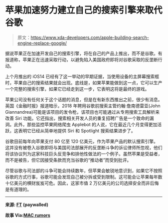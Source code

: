 # 苹果加速努力建立自己的搜索引擎来取代谷歌

> 原文：<https://www.xda-developers.com/apple-building-search-engine-replace-google/>

据说苹果正在加速开发自己的搜索引擎，将在自己的产品上推出，而不是谷歌。有报道称，苹果正在迅速采取行动，以避免陷入美国政府即将对谷歌采取的反垄断行动。

上个月推出的 iOS14 已经有了这一举动的早期证据，当使用设备的主屏幕搜索框时，苹果自己的搜索结果就会出现。底线是，如果苹果能做到这一点，它可以生产一个完整的搜索引擎，如果它已经走到这一步，它表明这将是最终的游戏。

苹果公司没有任何关于这个话题的消息，但是在有新东西推出之前，很少有消息。英国《金融时报》报道暗示，2018 年聘用谷歌前搜索主管约翰·詹南德雷亚(John Giannandrea)可能是该项目的发令枪，该项目也可能通过从专用搜索工具解析来改善 Siri 功能。它还指出，搜索相关开发人员的重复招聘广告是一个致命的漏洞。此外，那些监控苹果网络爬虫 Applebot 的人说，它在最近几个月变得更加活跃，这表明它已经从简单地提供 Siri 和 Spotlight 搜索结果进步了。

谷歌目前每年向苹果支付 80 亿至 120 亿美元，作为苹果产品的默认搜索引擎。这并没有被卷入谷歌即将与美国司法部展开的反垄断斗争的诉讼律师所忽视，他们将该协议列为这家科技巨头反竞争和排他性做法的一个例子。虽然苹果是受益者，而不是被告，但它因接受条款而充当谷歌的“推动者”而受到批评。

尽管谷歌与司法部的斗争可能会持续数年，但苹果会敏锐地意识到，如果它不按照谷歌的方式行事，谷歌可能会发现自己被分拆或受到限制。这可能会让苹果每年数十亿美元的横财岌岌可危。因此，这家市值 2 万亿美元的公司选择安全而非后悔是有道理的。

* * *

**来源: [FT](https://www.ft.com/content/fd311801-e863-41fe-82cf-3d98c4c47e26) (paywalled)**

**故事 Via:[MAC rumors](https://www.macrumors.com/2020/10/28/apple-stepping-up-efforts-google-search-alt/)**